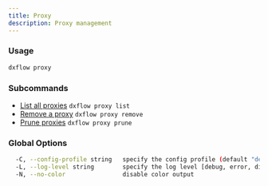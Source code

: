 ```yaml
---
title: Proxy 
description: Proxy management
---
```


### Usage

```bash
dxflow proxy
```

### Subcommands

- [List all proxies](/docs/cli/proxy/list) `dxflow proxy list`
- [Remove a proxy](/docs/cli/proxy/remove) `dxflow proxy remove`
- [Prune proxies](/docs/cli/proxy/prune) `dxflow proxy prune`

### Global Options

```bash
  -C, --config-profile string   specify the config profile (default "default")
  -L, --log-level string        specify the log level [debug, error, disabled] (default "disabled")
  -N, --no-color                disable color output
```

